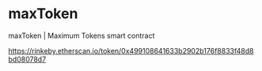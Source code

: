 # maxToken
maxToken | Maximum Tokens smart contract

https://rinkeby.etherscan.io/token/0x499108641633b2902b176f8833f48d8bd08078d7
